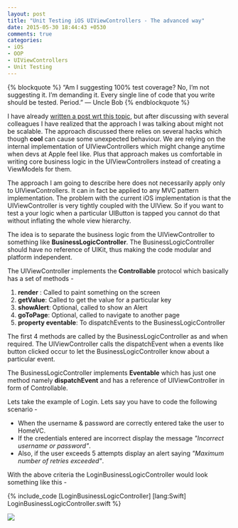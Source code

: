 ```yaml
---
layout: post
title: "Unit Testing iOS UIViewControllers - The advanced way"
date: 2015-05-30 18:44:43 +0530
comments: true
categories:
- iOS
- OOP
- UIViewControllers
- Unit Testing
---
```

{% blockquote %}
“Am I suggesting 100% test coverage? No, I’m not suggesting it. I’m demanding it. Every single line of code that you write should be tested. Period.”
― Uncle Bob
{% endblockquote %}

I have already [written a post wrt this topic](http://tapthaker.github.io/blog/2015/03/28/unit-testing-ioss-uiviewcontrollers/), but after discussing with several colleagues
I have realized that the approach I was talking about might not be scalable. The approach discussed there relies on several hacks which though **cool** can cause some unexpected behaviour.
We are relying on the internal implementation of UIViewControllers which might change anytime when devs at Apple feel like. Plus that approach makes us comfortable in writing core business logic in the
UIViewControllers instead of creating a ViewModels for them.

The approach I am going to describe here does not necessarily apply only to UIViewControllers. It can in fact be applied to any MVC pattern implementation. The problem with the current iOS implementation is that
the UIViewController is very tightly coupled with the UIView. So if you want to test a your logic when a particular UIButton is tapped you cannot do that without inflating the whole view hierarchy.

<!-- more -->

The idea is to separate the business logic from the UIViewController to something like **BusinessLogicController**.
The BusinessLogicController should have no reference of UIKit, thus making the code modular and platform independent.

The UIViewController implements the **Controllable** protocol which basically has a set of methods -

1. **render** : Called to paint something on the screen
2. **getValue**: Called to get the value for a particular key
3. **showAlert**: Optional, called to show an Alert
4. **goToPage**: Optional, called to navigate to another page
5. **property eventable**: To dispatchEvents to the BusinessLogicController

The first 4 methods are called by the BusinessLogicController as and when required. The UIViewController
calls the dispatchEvent when a events like button clicked occur to let the BusinessLogicController know
about a particular event.

The BusinessLogicController implements **Eventable** which has just one method namely **dispatchEvent** and has a reference of UIViewController in form of
Controllable.

Lets take the example of Login. Lets say you have to code the following scenario -

- When the username & password are correctly entered take the user to HomeVC.
- If the credentials entered are incorrect display the message *"Incorrect username or password"*.
- Also, if the user exceeds 5 attempts display an alert saying *"Maximum number of retries exceeded"*.

With the above criteria the LoginBusinessLogicController would look something like this -

{% include_code [LoginBusinessLogicController] [lang:Swift] LoginBusinessLogicController.swift %}


<img align="center" src="{{root_url}}/images/diagrams/UnitTestingVC-advanced.png" />
